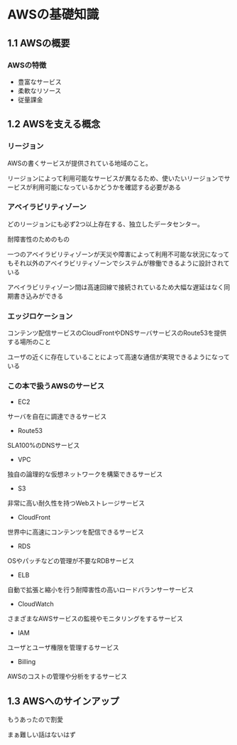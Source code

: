 # AWSの基礎知識

## 1.1 AWSの概要

### AWSの特徴

* 豊富なサービス
* 柔軟なリソース
* 従量課金

## 1.2 AWSを支える概念

### リージョン

AWSの書くサービスが提供されている地域のこと。

リージョンによって利用可能なサービスが異なるため、使いたいリージョンでサービスが利用可能になっているかどうかを確認する必要がある

### アベイラビリティゾーン

どのリージョンにも必ず2つ以上存在する、独立したデータセンター。

耐障害性のためのもの

一つのアベイラビリティゾーンが天災や障害によって利用不可能な状況になってもそれ以外のアベイラビリティゾーンでシステムが稼働できるように設計されている

アベイラビリティゾーン間は高速回線で接続されているため大幅な遅延はなく同期書き込みができる

### エッジロケーション

コンテンツ配信サービスのCloudFrontやDNSサーバサービスのRoute53を提供する場所のこと

ユーザの近くに存在していることによって高速な通信が実現できるようになっている

### この本で扱うAWSのサービス

* EC2

サーバを自在に調達できるサービス

* Route53

SLA100%のDNSサービス

* VPC

独自の論理的な仮想ネットワークを構築できるサービス

* S3

非常に高い耐久性を持つWebストレージサービス

* CloudFront

世界中に高速にコンテンツを配信できるサービス

* RDS

OSやパッチなどの管理が不要なRDBサービス

* ELB

自動で拡張と縮小を行う耐障害性の高いロードバランサーサービス

* CloudWatch

さまざまなAWSサービスの監視やモニタリングをするサービス

* IAM

ユーザとユーザ権限を管理するサービス

* Billing

AWSのコストの管理や分析をするサービス

## 1.3 AWSへのサインアップ

もうあったので割愛

まぁ難しい話はないはず